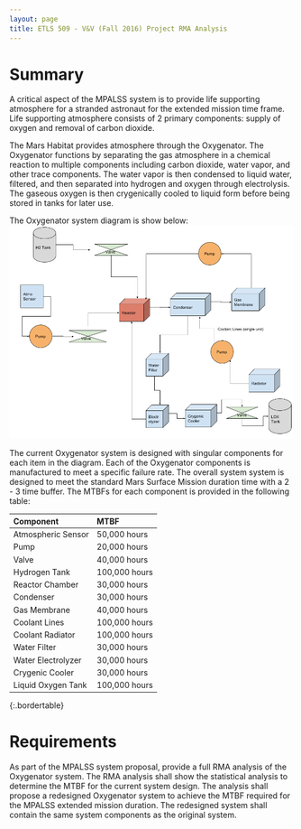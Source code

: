```yaml
---
layout: page
title: ETLS 509 - V&V (Fall 2016) Project RMA Analysis
---
```


# Summary

A critical aspect of the MPALSS system is to provide life supporting atmosphere
for a stranded astronaut for the extended mission time frame. Life supporting
atmosphere consists of 2 primary components: supply of oxygen and removal of
carbon dioxide.

The Mars Habitat provides atmosphere through the Oxygenator. The Oxygenator
functions by separating the gas atmosphere in a chemical reaction to multiple
components including carbon dioxide, water vapor, and other trace components.
The water vapor is then condensed to liquid water, filtered, and then separated
into hydrogen and oxygen through electrolysis. The gaseous oxygen is then 
crygenically cooled to liquid form before being stored in tanks for later use.

The Oxygenator system diagram is show below:
![Oxygenator System Diagram](files/Oxygenator.png)

The current Oxygenator system is designed with singular components for each
item in the diagram. Each of the Oxygenator components is manufactured to meet 
a specific failure rate. The overall system system is designed to meet the
standard Mars Surface Mission duration time with a 2 - 3 time buffer.
The MTBFs for each component is provided in the following table:

| Component          | MTBF          |
|:-------------------|:--------------|
| Atmospheric Sensor | 50,000 hours  |
| Pump               | 20,000 hours  |
| Valve              | 40,000 hours  |
| Hydrogen Tank      | 100,000 hours |
| Reactor Chamber    | 30,000 hours  |
| Condenser          | 30,000 hours  |
| Gas Membrane       | 40,000 hours  |
| Coolant Lines      | 100,000 hours |
| Coolant Radiator   | 100,000 hours |
| Water Filter       | 30,000 hours  |
| Water Electrolyzer | 30,000 hours  |
| Crygenic Cooler    | 30,000 hours  |
| Liquid Oxygen Tank | 100,000 hours |
{:.bordertable}

# Requirements

As part of the MPALSS system proposal, provide a full RMA analysis of the
Oxygenator system. The RMA analysis shall show the statistical analysis
to determine the MTBF for the current system design.
The analysis shall propose a redesigned Oxygenator system to achieve the MTBF
required for the MPALSS extended mission duration.
The redesigned system shall contain the same system components as the original
system.
